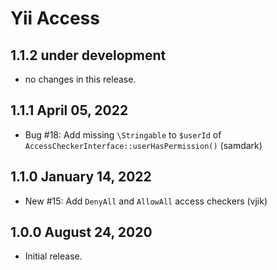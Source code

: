 # Yii Access

## 1.1.2 under development

- no changes in this release.

## 1.1.1 April 05, 2022

- Bug #18: Add missing `\Stringable` to `$userId` of `AccessCheckerInterface::userHasPermission()` (samdark)

## 1.1.0 January 14, 2022

- New #15: Add `DenyAll` and `AllowAll` access checkers (vjik)

## 1.0.0 August 24, 2020

- Initial release.

